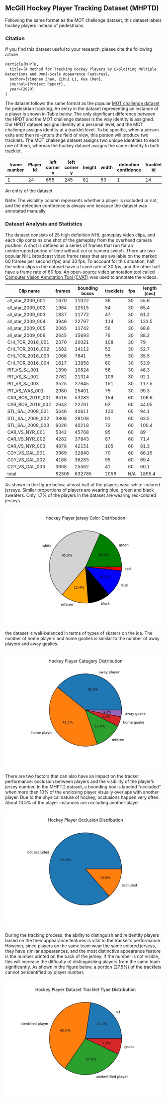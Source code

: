 ## McGill Hockey Player Tracking Dataset (MHPTD)

Following the same format as the MOT challenge dataset, this dataset labels hockey players instead of pedestrians. 

### Citation
If you find this dataset useful to your research, please cite the following article

```
@article{MHPTD,
  title={A Method for Tracking Hockey Players by Exploiting Multiple Detections and Omni-Scale Appearance Features},
  author={Yingnan Zhao, Zihui Li, Kua Chen},
  journal={Project Report},
  year={2020}
}
```

The dataset follows the same format as the popular [MOT challenge dataset](https://motchallenge.net/) for pedestrian tracking. An entry in the dataset representing an instance of a player is shown in Table below. The only significant difference between the HPDT and the MOT challenge dataset is the way identity is assigned. Our HPDT dataset assigns identity at a personal level, and the MOT challenge assigns identity at a tracklet level. To be specific, when a person exits and then re-enters the field of view, this person will produce two tracklets. The MOT challenge dataset assigns two unique identities to each one of them, whereas the hockey dataset assigns the same identity to both tracklet.

|frame number|Player Id|left corner x|left corner y|height|width|detection confidence|tracklet id|visibility|
|------------|---------|-------------|-------------|------|-----|--------------------|-----------|------------|
|1|24|655|245|81|50|1|14|0.5|

An entry of the dataset

Note: The visibility column represents whether a player is occluded or not, and the detection confidence is always one because the dataset was annotated manually.

### Dataset Analysis and Statistics

The dataset consists of 25 high definition NHL gameplay video clips, and each clip contains one shot of the gameplay from the overhead camera position. A shot is defined as a series of frames that run for an uninterrupted period of time without cut or camera switch. There are two popular NHL broadcast video frame rates that are available on the market: 60 frames per second (fps) and 30 fps. To account for this situation, half the video clips in the dataset have a frame rate of 30 fps, and the other half have a frame rate of 60 fps. An open-source video annotation tool called [Computer Vision Annotation Tool (CVAT)](https://github.com/opencv/cvat) was used to annotate the videos.

|Clip name|frames|bounding boxes|tracklets|fps|length (sec)|
|--------|-------|--------------|---------|---|-----------|
|all_star_2009_001|1670|11022|36|30|55.6|
|all_star_2009_002|1964|12515|54|30|65.4|
|all_star_2009_003|1837|11772|47|30|61.2|
|all_star_2009_004|3946|22797|114|30|131.5|
|all_star_2009_005|2065|11742|56|30|68.8|
|all_star_2009_006|2645|15693|79|30|88.2|
|CHI_TOR_2016_001|2370|20021|108|30|79|
|CHI_TOR_2016_002|1582|14112|52|30|52.7|
|CHI_TOR_2016_003|1066|7641|55|30|35.5|
|CHI_TOR_2016_004|1617|13858|60|30|53.9|
|PIT_VS_SJ_001|1390|10824|58|30|46.3|
|PIT_VS_SJ_002|2762|21314|109|30|92.1|
|PIT_VS_SJ_003|3525|27645|151|30|117.5|
|PIT_VS_WAS_001|2980|25401|75|30|99.3|
|CAR_BOS_2019_001|6516|53283|154|60|108.6|
|CAR_BOS_2019_002|2643|22761|62|60|44.05|
|STL_SAJ_2009_001|5646|40611|130|60|94.1|
|STL_SAJ_2009_002|3808|29108|91|60|63.5|
|STL_SAJ_2009_003|6026|40218|72|60|100.4|
|CAR_VS_NYR_001|5342|45768|95|60|89|
|CAR_VS_NYR_002|4282|37843|87|60|71.4|
|CAR_VS_NYR_003|4878|42151|105|60|81.3|
|CGY_VS_DAL_001|3969|32840|70|60|66.15|
|CGY_VS_DAL_002|4168|36283|95|60|69.4|
|CGY_VS_DAL_003|3608|25562|41|60|60.1|
|total|82305|632785|2056|N/A|1895.4|

As shown in the figure below, almost half of the players wear white-colored jerseys. Similar proportions of players are wearing blue, green and black sweaters. Only 1.7% of the players in the dataset are wearing red-colored jerseys

![logo](analysis/color_pie_chart.jpg)

the dataset is well-balanced in terms of types of skaters on the ice. The number of home players and home goalies is similar to the number of away players and away goalies.


![logo](analysis/player_categories_chart.jpg)


There are two factors that can also have an impact on the tracker performance: occlusion between players and the visibility of the player’s jersey number. In the MHPTD dataset, a bounding box is labeled “occluded” when more than 10% of the enclosing player visually overlaps with another player. Due to the physical nature of hockey, occlusions happen very often. About 13.5% of the player instances are occluding another player

![logo](analysis/player_occlusion_chart.jpg)

During the tracking process, the ability to distinguish and reidentify players based on the their appearance features is vital to the tracker’s performance. However, since players on the same team wear the same colored jerseys, they have similar appearances, and the most distinctive appearance feature is the number printed on the back of the jersey. If the number is not visible, this will increase the difficulty of distinguishing players from the same team significantly. As shown in the figure below, a portion (27.5%) of the tracklets cannot be identified by player number. 


![logo](analysis/player_tracklet_chart.jpg)
